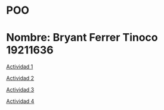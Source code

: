# POO
# Nombre: Bryant Ferrer Tinoco 19211636
[Actividad 1](./Setup/README.md)


[Actividad 2](./Peliculas/Program.cs)

[Actividad 3](./Lista_Peliculas/Program.cs)

[Actividad 4](./Lista_actor/Program.cs)
